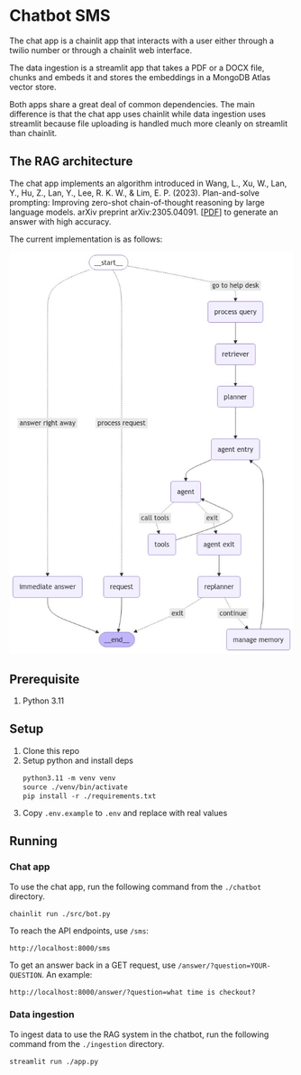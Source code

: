 # Chatbot SMS

The chat app is a chainlit app that interacts with a user either through a twilio number or through a chainlit web interface.

The data ingestion is a streamlit app that takes a PDF or a DOCX file, chunks and embeds it and stores the embeddings in a MongoDB Atlas vector store.

Both apps share a great deal of common dependencies. The main difference is that the chat app uses chainlit while data ingestion uses streamlit because file uploading is handled much more cleanly on streamlit than chainlit.

## The RAG architecture

The chat app implements an algorithm introduced in Wang, L., Xu, W., Lan, Y., Hu, Z., Lan, Y., Lee, R. K. W., & Lim, E. P. (2023). Plan-and-solve prompting: Improving zero-shot chain-of-thought reasoning by large language models. arXiv preprint arXiv:2305.04091. [[PDF][1]] to generate an answer with high accuracy.

The current implementation is as follows:

![version7](./chatbot/static/rag_architecture.png)


## Prerequisite
1.  Python 3.11

## Setup
1.  Clone this repo
2.  Setup python and install deps
    ```shell
    python3.11 -m venv venv
    source ./venv/bin/activate
    pip install -r ./requirements.txt
    ```
3.  Copy `.env.example` to `.env` and replace with real values

## Running

### Chat app

To use the chat app, run the following command from the `./chatbot` directory.
```shell
chainlit run ./src/bot.py
```
To reach the API endpoints, use `/sms`:
```none
http://localhost:8000/sms
```
To get an answer back in a GET request, use `/answer/?question=YOUR-QUESTION`. An example:
```none
http://localhost:8000/answer/?question=what time is checkout?
```

### Data ingestion

To ingest data to use the RAG system in the chatbot, run the following command from the `./ingestion` directory.
```shell
streamlit run ./app.py
```


  [1]: https://arxiv.org/pdf/2305.04091
